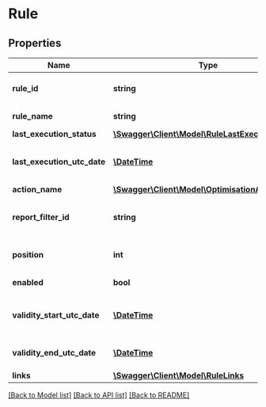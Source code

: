 # Rule

## Properties
Name | Type | Description | Notes
------------ | ------------- | ------------- | -------------
**rule_id** | **string** | The identifier of the rule | 
**rule_name** | **string** | The name of the rule | 
**last_execution_status** | [**\Swagger\Client\Model\RuleLastExecutionStatus**](RuleLastExecutionStatus.md) |  | [optional] 
**last_execution_utc_date** | [**\DateTime**](\DateTime.md) | The utc date of the last execution | [optional] 
**action_name** | [**\Swagger\Client\Model\OptimisationActionName**](OptimisationActionName.md) |  | 
**report_filter_id** | **string** | Report filter identifier linked to the rule | 
**position** | **int** | Rule execution position | 
**enabled** | **bool** | Is the rule enabled | 
**validity_start_utc_date** | [**\DateTime**](\DateTime.md) | Rule validity start utc date | [optional] 
**validity_end_utc_date** | [**\DateTime**](\DateTime.md) | Rule validity end utc date | [optional] 
**links** | [**\Swagger\Client\Model\RuleLinks**](RuleLinks.md) |  | 

[[Back to Model list]](../README.md#documentation-for-models) [[Back to API list]](../README.md#documentation-for-api-endpoints) [[Back to README]](../README.md)


